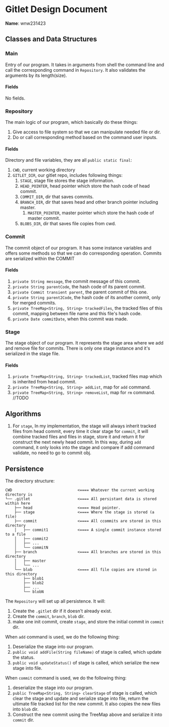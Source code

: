 # Gitlet Design Document

**Name**: wnw231423

## Classes and Data Structures

### Main
Entry of our program. It takes in arguments from shell the command line 
and call the corresponding command in `Repository`. It also validates the
arguments by its length(size).

#### Fields
No fields.


### Repository
The main logic of our program, which basically do these things:
1. Give access to file system so that we can manipulate needed file or dir.
2. Do or call corresponding method based on the command user inputs.

#### Fields
Directory and file variables, they are all `public static final`:
   1. `CWD`, current working directory
   2. `GITLET_DIR`, our gitlet repo, includes following things:
      1. `STAGE`, stage file stores the stage information.
      2. `HEAD_POINTER`, head pointer which store the hash code of head commit.
      3. `COMMIT_DIR`, dir that saves commits.
      4. `BRANCH_DIR`, dir that saves head and other branch pointer including master.
         1. `MASTER_POINTER`, master pointer which store the hash code of master commit.
      5. `BLOBS_DIR`, dir that saves file copies from cwd.


### Commit
The commit object of our program. It has some instance variables and offers
some methods so that we can do corresponding operation. Commits are serialized within
the COMMIT

#### Fields
1. `private String message`, the commit message of this commit.
2. `private String parentCode`, the hash code of its parent commit.
3. `private Commit transient parent`, the parent commit of this one.
4. `private String parent2Code`, the hash code of its another commit, only for merged commits.
5. `private TreeMap<String, String> trackedFiles`, the tracked files of this commit, mapping
    between file name and this file's hash code.
6. `private Date commitDate`, when this commit was made.

### Stage
The stage object of our program. It represents the stage area where we add and remove file for
commits. There is only one stage instance and it's serialized in the stage file.

#### Fields
1. `private TreeMap<String, String> trackedList`, tracked files map which is inherited from head commit.
2. `private TreeMap<String, String> addList`, map for `add` command.
3. `private TreeMap<String, String> removeList`, map for `rm` command. //TODO



## Algorithms
1. For `stage`, In my implementation, the stage will always inherit tracked files from head commit,
   every time it clear stage for `commit`, it will combine tracked files and files in stage,
   store it and return it for construct the next newly head commit. In this way, during `add` command,
   it only looks into the stage and compare if add command validate, no need to go to commit obj.



## Persistence
The directory structure:
```
CWD                             <==== Whatever the current working directory is
└── .gitlet                     <==== All persistant data is stored within here
    ├── head                    <==== Head pointer.
    ├── stage                   <==== Where the stage is stored (a file)
    ├── commit                  <==== All ccommits are stored in this directory
    │   ├── commit1             <==== A single commit instance stored to a file
    │   ├── commit2
    │   ├── ...
    │   └── commitN
    ├── branch                  <==== All branches are stored in this directory 
    │   ├── master
    │   └── ...
    └── blob                    <==== All file copies are stored in this directory
        ├── blob1 
        ├── blob2
        ├── ...
        └── blobN
```
The `Repository` will set up all persistence. It will:
1. Create the `.gitlet` dir if it doesn't already exist.
2. Create the `commit`, `branch`, `blob` dir.
3. make one init commit, create `stage`, and store the initial commit in `commit` dir.

When `add` command is used, we do the following thing:
1. Deserialize the stage into our program.
2. `public void addFile(String fileName)` of stage is called, which update the status.
3. `public void updateStatus()` of stage is called, which serialize the new stage into file.

When `commit` command is used, we do the following thing:
1. deserialize the stage into our program.
2. `public TreeMap<String, String> clearStage` of stage is called, which clear the stage and
   update and serialize stage into file, return the ultimate file tracked list for the new commit.
   It also copies the new files into `blob` dir.
3. Construct the new commit using the TreeMap above and serialize it into `commit` dir.
